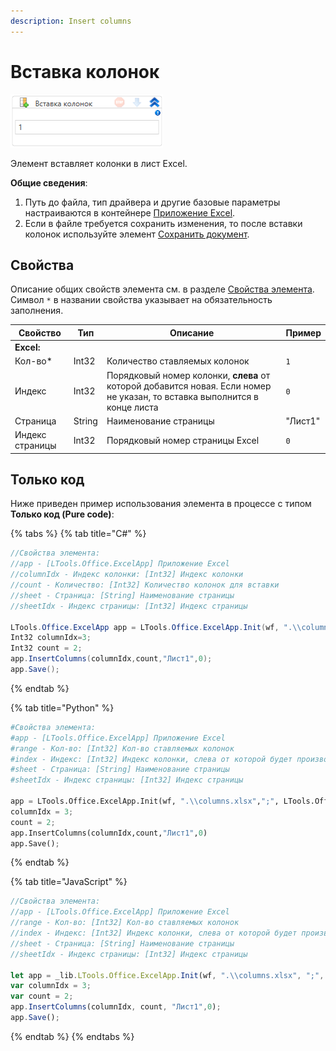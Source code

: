 ```yaml
---
description: Insert columns
---
```


# Вставка колонок

![](<../../../.gitbook/assets/image (556).png>)

Элемент вставляет колонки в лист Excel.

**Общие сведения**:

1. Путь до файла, тип драйвера и другие базовые параметры настраиваются в контейнере [Приложение Excel](https://docs.primo-rpa.ru/primo-rpa/g_elements/el_basic/els_excel/el_excel_app).
2. Если в файле требуется сохранить изменения, то после вставки колонок используйте элемент [Сохранить документ](https://docs.primo-rpa.ru/primo-rpa/g_elements/el_basic/els_excel/el_excel_save).

## Свойства

Описание общих свойств элемента см. в разделе [Свойства элемента](https://docs.primo-rpa.ru/primo-rpa/primo-studio/process/elements#svoistva-elementa).\
Символ `*` в названии свойства указывает на обязательность заполнения.

| Свойство        | Тип    | Описание                                                                                                             | Пример     |
| --------------- | ------ | -------------------------------------------------------------------------------------------------------------------- | ---------- |
| **Excel:**      |        |                                                                                                                      |            |     
| Кол-во\*        | Int32  | Количество ставляемых колонок                                                                                        | `1`        |
| Индекс          | Int32  | Порядковый номер колонки, **слева** от которой добавится новая. Если номер не указан, то вставка выполнится в конце листа | `0`   |
| Страница        | String | Наименование страницы                                                                                                | "Лист1"    |
| Индекс страницы | Int32  | Порядковый номер страницы Excel                                                                                      | `0`        |

## Только код

Ниже приведен пример использования элемента в процессе с типом **Только код (Pure code)**:

{% tabs %}
{% tab title="C#" %}
```csharp
//Свойства элемента:
//app - [LTools.Office.ExcelApp] Приложение Excel
//columnIdx - Индекс колонки: [Int32] Индекс колонки
//count - Количество: [Int32] Количество колонок для вставки
//sheet - Страница: [String] Наименование страницы
//sheetIdx - Индекс страницы: [Int32] Индекс страницы
		
LTools.Office.ExcelApp app = LTools.Office.ExcelApp.Init(wf, ".\\columns.xlsx", ";", LTools.Office.Model.InteropTypes.DX);
Int32 columnIdx=3;
Int32 count = 2;
app.InsertColumns(columnIdx,count,"Лист1",0);
app.Save();
```
{% endtab %}

{% tab title="Python" %}
```python
#Свойства элемента:
#app - [LTools.Office.ExcelApp] Приложение Excel
#range - Кол-во: [Int32] Кол-во ставляемых колонок
#index - Индекс: [Int32] Индекс колонки, слева от которой будет производиться вставка. Если не указан, то вставка производится в конце листа
#sheet - Страница: [String] Наименование страницы
#sheetIdx - Индекс страницы: [Int32] Индекс страницы
		
app = LTools.Office.ExcelApp.Init(wf, ".\\columns.xlsx",";", LTools.Office.Model.InteropTypes.DX)
columnIdx = 3;
count = 2;
app.InsertColumns(columnIdx,count,"Лист1",0)
app.Save();
```
{% endtab %}

{% tab title="JavaScript" %}
```javascript
//Свойства элемента:
//app - [LTools.Office.ExcelApp] Приложение Excel
//range - Кол-во: [Int32] Кол-во ставляемых колонок
//index - Индекс: [Int32] Индекс колонки, слева от которой будет производиться вставка. Если не указан, то вставка производится в конце листа
//sheet - Страница: [String] Наименование страницы
//sheetIdx - Индекс страницы: [Int32] Индекс страницы
		
let app = _lib.LTools.Office.ExcelApp.Init(wf, ".\\columns.xlsx", ";", _lib.LTools.Office.Model.InteropTypes.DX);
var columnIdx = 3;
var count = 2;
app.InsertColumns(columnIdx, count, "Лист1",0);
app.Save();
```
{% endtab %}
{% endtabs %}


